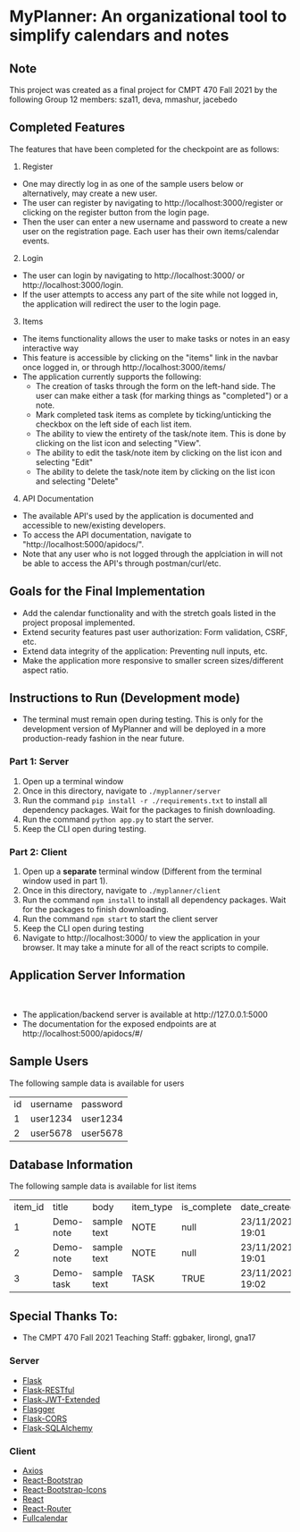 # MyPlanner: An organizational tool to simplify calendars and notes

## Note
This project was created as a final project for CMPT 470 Fall 2021 by the following Group 12 members: sza11, deva, mmashur, jacebedo

## Completed Features
The features that have been completed for the checkpoint are as follows:
1. Register
  - One may directly log in as one of the sample users below or alternatively,
  may create a new user. 
  - The user can register by navigating to http://localhost:3000/register or clicking on the register button from the login page. 
  - Then the user can enter a new username and password to create a new user on the registration page. Each user has their own items/calendar events.
2. Login
  - The user can login by navigating to http://localhost:3000/ or http://localhost:3000/login.
  - If the user attempts to access any part of the site while not logged in, the application will redirect the user to the login page.
3. Items
  - The items functionality allows the user to make tasks or notes in an easy interactive way
  - This feature is accessible by clicking on the "items" link in the navbar once logged in, or through http://localhost:3000/items/
  - The application currently supports the following:
    - The creation of tasks through the form on the left-hand side. The user can make either a task (for marking things as "completed") or a note.
    - Mark completed task items as complete by ticking/unticking the checkbox on the left side of each list item.
    - The ability to view the entirety of the task/note item. This is done by clicking on the list icon and selecting "View".
    - The ability to edit the task/note item by clicking on the list icon and selecting "Edit"
    - The ability to delete the task/note item by clicking on the list icon and selecting "Delete"
4. API Documentation
  - The available API's used by the application is documented and accessible to new/existing developers.
  - To access the API documentation, navigate to "http://localhost:5000/apidocs/".
  - Note that any user who is not logged through the applciation in will not be able to access the API's through postman/curl/etc.


## Goals for the Final Implementation
- Add the calendar functionality and with the stretch goals listed in the project proposal implemented.
- Extend security features past user authorization: Form validation, CSRF, etc.
- Extend data integrity of the application: Preventing null inputs, etc.
- Make the application more responsive to smaller screen sizes/different aspect ratio.



## Instructions to Run (Development mode)
- The terminal must remain open during testing. This is only for the development version of MyPlanner and will be deployed in a more production-ready fashion in the near future.

### Part 1: Server
1. Open up a terminal window
2. Once in this directory, navigate to `./myplanner/server`
3. Run the command `pip install -r ./requirements.txt` to install all dependency packages. Wait for the packages to finish downloading.
4. Run the command `python app.py` to start the server.
5. Keep the CLI open during testing.

### Part 2: Client
1. Open up a **separate** terminal window (Different from the terminal window used in part 1).
2. Once in this directory, navigate to `./myplanner/client`
3. Run the command `npm install` to install all dependency packages. Wait for the packages to finish downloading.
4. Run the command `npm start` to start the client server
5. Keep the CLI open during testing
6. Navigate to http://localhost:3000/ to view the application in your browser. It may take a minute for all of the react scripts to compile.

## Application Server Information 
<br>

<ul>
<li> The application/backend server is available at http://127.0.0.1:5000 </li>
<li> The documentation for the exposed endpoints are at http://localhost:5000/apidocs/#/ </li>
</li>
</ul>

## Sample  Users
<p> The following sample data is available for users </p>

<table>
    <tr>
    <td>id</td>
    <td>username</td>
    <td>password</td>
    </tr>
    <tr>
    <td>1</td>
    <td>user1234</td>
    <td>user1234</td>
    </tr>
    <tr>
    <td>2</td>
    <td>user5678</td>
    <td>user5678</td>
    </tr>
</table>
    
## Database Information 
<p> The following sample data is available for list items </p>

<table>
    <tr>
    <td>item_id</td>
    <td>title</td>
    <td>body</td>
    <td>item_type</td>
    <td>is_complete</td>
    <td>date_created</td>
    <td>created_by</td>
    </tr>
    <tr>
    <td>1</td>
    <td>Demo-note</td>
    <td>sample text</td>
    <td>NOTE</td>
    <td>null</td>
    <td>23/11/2021 19:01</td>
    <td>1</td>
    </tr>
    <tr>
    <td>2</td>
    <td>Demo-note</td>
    <td>sample text</td>
    <td>NOTE</td>
    <td>null</td>
    <td>23/11/2021 19:01</td>
    <td>2</td>
    </tr>
    <tr>
    <td>3</td>
    <td>Demo-task</td>
    <td>sample text</td>
    <td>TASK</td>
    <td>TRUE</td>
    <td>23/11/2021 19:02</td>
    <td>2</td>
    </tr>
</table>

## Special Thanks To:
- The CMPT 470 Fall 2021 Teaching Staff: ggbaker, lirongl, gna17 

### Server
- [Flask](https://flask.palletsprojects.com/en/2.0.x/)
- [Flask-RESTful](https://github.com/flask-restful/flask-restful)
- [Flask-JWT-Extended](https://github.com/vimalloc/flask-jwt-extended)
- [Flasgger](https://github.com/flasgger/flasgger)
- [Flask-CORS](https://github.com/corydolphin/flask-cors)
- [Flask-SQLAlchemy](https://flask-sqlalchemy.palletsprojects.com/en/2.x/)

### Client
- [Axios](https://axios-http.com/)
- [React-Bootstrap](https://react-bootstrap.github.io/)
- [React-Bootstrap-Icons](https://github.com/ismamz/react-bootstrap-icons)
- [React](https://reactjs.org/)
- [React-Router](https://github.com/remix-run/react-router)
- [Fullcalendar](https://github.com/fullcalendar/fullcalendar-react)


